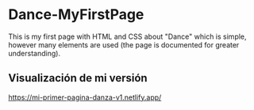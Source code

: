 # Dance-MyFirstPage
This is my first page with HTML and CSS about "Dance" which is simple, however many elements are used (the page is documented for greater understanding).

## Visualización de mi versión
https://mi-primer-pagina-danza-v1.netlify.app/
